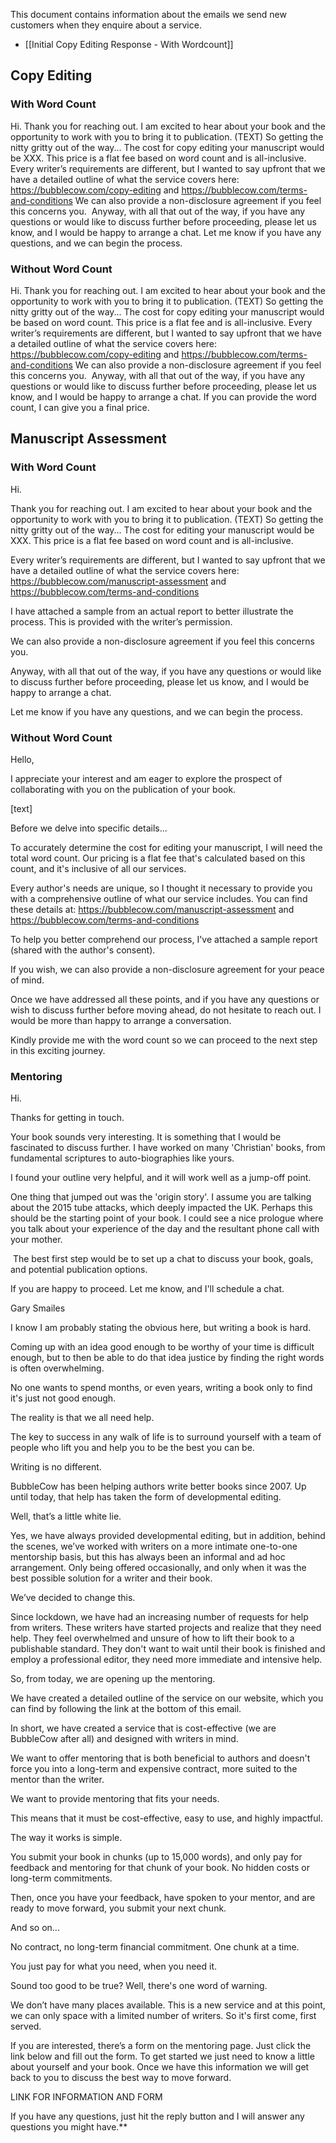 This document contains information about the emails we send new customers when they enquire about a service.

- [[Initial Copy Editing Response - With Wordcount]]

## Copy Editing

### With Word Count

Hi.
Thank you for reaching out. I am excited to hear about your book and the opportunity to work with you to bring it to publication.
(TEXT)
So getting the nitty gritty out of the way...
The cost for copy editing your manuscript would be XXX. This price is a flat fee based on word count and is all-inclusive.
Every writer’s requirements are different, but I wanted to say upfront that we have a detailed outline of what the service covers here: https://bubblecow.com/copy-editing and https://bubblecow.com/terms-and-conditions
We can also provide a non-disclosure agreement if you feel this concerns you. 
Anyway, with all that out of the way, if you have any questions or would like to discuss further before proceeding, please let us know, and I would be happy to arrange a chat.
Let me know if you have any questions, and we can begin the process. 

### Without Word Count

Hi.
Thank you for reaching out. I am excited to hear about your book and the opportunity to work with you to bring it to publication.
(TEXT)
So getting the nitty gritty out of the way...
The cost for copy editing your manuscript would be based on word count. This price is a flat fee and is all-inclusive.
Every writer’s requirements are different, but I wanted to say upfront that we have a detailed outline of what the service covers here: https://bubblecow.com/copy-editing and https://bubblecow.com/terms-and-conditions
We can also provide a non-disclosure agreement if you feel this concerns you. 
Anyway, with all that out of the way, if you have any questions or would like to discuss further before proceeding, please let us know, and I would be happy to arrange a chat.
If you can provide the word count, I can give you a final price. 
## Manuscript Assessment
### With Word Count

Hi.

Thank you for reaching out. I am excited to hear about your book and the opportunity to work with you to bring it to publication.
(TEXT)
So getting the nitty gritty out of the way...
The cost for editing your manuscript would be XXX. This price is a flat fee based on word count and is all-inclusive.

  

Every writer’s requirements are different, but I wanted to say upfront that we have a detailed outline of what the service covers here: https://bubblecow.com/manuscript-assessment and https://bubblecow.com/terms-and-conditions

  

I have attached a sample from an actual report to better illustrate the process. This is provided with the writer’s permission.

  

We can also provide a non-disclosure agreement if you feel this concerns you. 

  

Anyway, with all that out of the way, if you have any questions or would like to discuss further before proceeding, please let us know, and I would be happy to arrange a chat.

  

Let me know if you have any questions, and we can begin the process. 

### Without Word Count

Hello,

  

I appreciate your interest and am eager to explore the prospect of collaborating with you on the publication of your book.

  

[text]

  

Before we delve into specific details...

  

To accurately determine the cost for editing your manuscript, I will need the total word count. Our pricing is a flat fee that's calculated based on this count, and it's inclusive of all our services.

  

Every author's needs are unique, so I thought it necessary to provide you with a comprehensive outline of what our service includes. You can find these details at: https://bubblecow.com/manuscript-assessment and https://bubblecow.com/terms-and-conditions

  

To help you better comprehend our process, I've attached a sample report (shared with the author's consent).

  

If you wish, we can also provide a non-disclosure agreement for your peace of mind.

  

Once we have addressed all these points, and if you have any questions or wish to discuss further before moving ahead, do not hesitate to reach out. I would be more than happy to arrange a conversation.

  

Kindly provide me with the word count so we can proceed to the next step in this exciting journey.

### Mentoring

Hi.

  

Thanks for getting in touch. 

  

Your book sounds very interesting. It is something that I would be fascinated to discuss further. I have worked on many 'Christian' books, from fundamental scriptures to auto-biographies like yours.

  

I found your outline very helpful, and it will work well as a jump-off point.

  

One thing that jumped out was the 'origin story'. I assume you are talking about the 2015 tube attacks, which deeply impacted the UK. Perhaps this should be the starting point of your book. I could see a nice prologue where you talk about your experience of the day and the resultant phone call with your mother. 

  

 The best first step would be to set up a chat to discuss your book, goals, and potential publication options.

  

If you are happy to proceed. Let me know, and I'll schedule a chat.

  

​Gary Smailes

  
  

I know I am probably stating the obvious here, but writing a book is hard. 

  

Coming up with an idea good enough to be worthy of your time is difficult enough, but to then be able to do that idea justice by finding the right words is often overwhelming. 

  

No one wants to spend months, or even years, writing a book only to find it's just not good enough.

  

The reality is that we all need help. 

  

The key to success in any walk of life is to surround yourself with a team of people who lift you and help you to be the best you can be.

  

Writing is no different. 

  

BubbleCow has been helping authors write better books since 2007. Up until today, that help has taken the form of developmental editing. 

  

Well, that’s a little white lie. 

  

Yes, we have always provided developmental editing, but in addition, behind the scenes, we’ve worked with writers on a more intimate one-to-one mentorship basis, but this has always been an informal and ad hoc arrangement. Only being offered occasionally, and only when it was the best possible solution for a writer and their book.

  

We’ve decided to change this. 

  

Since lockdown, we have had an increasing number of requests for help from writers. These writers have started projects and realize that they need help. They feel overwhelmed and unsure of how to lift their book to a publishable standard. They don't want to wait until their book is finished and employ a professional editor, they need more immediate and intensive help. 

  

So, from today, we are opening up the mentoring. 

  

We have created a detailed outline of the service on our website, which you can find by following the link at the bottom of this email. 

  

In short, we have created a service that is cost-effective (we are BubbleCow after all) and designed with writers in mind. 

  

We want to offer mentoring that is both beneficial to authors and doesn't force you into a long-term and expensive contract, more suited to the mentor than the writer. 

  

We want to provide mentoring that fits your needs. 

  

This means that it must be cost-effective, easy to use, and highly impactful.

  

The way it works is simple. 

  

You submit your book in chunks (up to 15,000 words), and only pay for feedback and mentoring for that chunk of your book. No hidden costs or long-term commitments. 

  

Then, once you have your feedback, have spoken to your mentor, and are ready to move forward, you submit your next chunk. 

  

And so on... 

  

No contract, no long-term financial commitment. One chunk at a time.

  

You just pay for what you need, when you need it. 

  

Sound too good to be true? Well, there's one word of warning. 

  

We don’t have many places available. This is a new service and at this point, we can only space with a limited number of writers. So it's first come, first served.

  

If you are interested, there’s a form on the mentoring page. Just click the link below and fill out the form. To get started we just need to know a little about yourself and your book. Once we have this information we will get back to you to discuss the best way to move forward. 

  

LINK FOR INFORMATION AND FORM

  

If you have any questions, just hit the reply button and I will answer any questions you might have.**